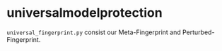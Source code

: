 # universalmodelprotection
`universal_fingerprint.py` consist our Meta-Fingerprint and Perturbed-Fingerprint.
